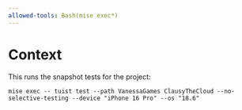 ```yaml
---
allowed-tools: Bash(mise exec*)
---
```


# Context

This runs the snapshot tests for the project:

`mise exec -- tuist test --path VanessaGames ClausyTheCloud --no-selective-testing --device "iPhone 16 Pro" --os "18.6"`
